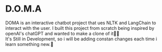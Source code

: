 # D.O.M.A

DOMA is an interactive chatbot project that ues NLTK and LangChain to interact with the user. 
I built this project from scratch being inspired by openAI's chatGPT and wanted to make a clone of it🤖🌐
<br>It's Still in Development, so i will be adding constan changes each time i learn something new.🐼
